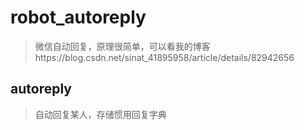 # robot_autoreply
>微信自动回复，原理很简单，可以看我的博客https://blog.csdn.net/sinat_41895958/article/details/82942656

## autoreply 
> 自动回复某人，存储惯用回复字典
